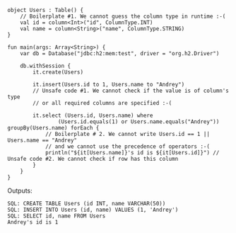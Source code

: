     object Users : Table() {
        // Boilerplate #1. We cannot guess the column type in runtime :-(
        val id = column<Int>("id", ColumnType.INT)
        val name = column<String>("name", ColumnType.STRING)
    }

    fun main(args: Array<String>) {
        var db = Database("jdbc:h2:mem:test", driver = "org.h2.Driver")

        db.withSession {
            it.create(Users)

            it.insert(Users.id to 1, Users.name to "Andrey")
            // Unsafe code #1. We cannot check if the value is of column's type
            // or all required columns are specified :-(

            it.select (Users.id, Users.name) where
                    (Users.id.equals(1) or Users.name.equals("Andrey")) groupBy(Users.name) forEach {
                // Boilerplate # 2. We cannot write Users.id == 1 || Users.name == "Andrey"
                // and we cannot use the precedence of operators :-(
                println("${it[Users.name]}'s id is ${it[Users.id]}") // Unsafe code #2. We cannot check if row has this column
            }
        }
    }

Outputs:

    SQL: CREATE TABLE Users (id INT, name VARCHAR(50))
    SQL: INSERT INTO Users (id, name) VALUES (1, 'Andrey')
    SQL: SELECT id, name FROM Users
    Andrey's id is 1
